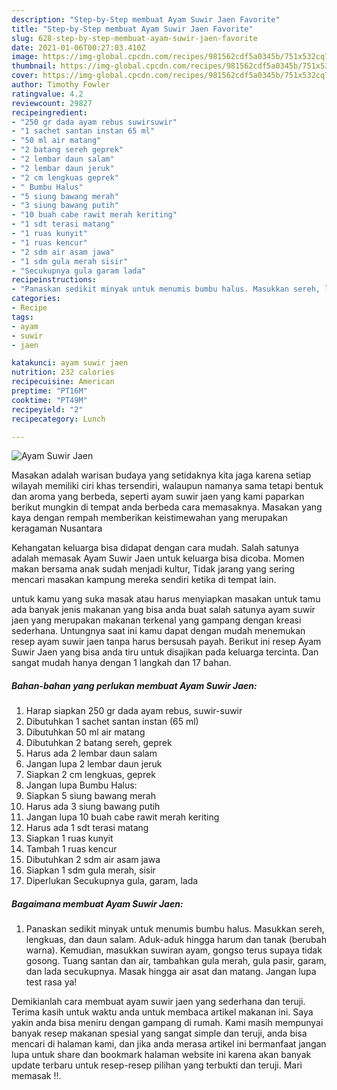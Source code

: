 ```yaml
---
description: "Step-by-Step membuat Ayam Suwir Jaen Favorite"
title: "Step-by-Step membuat Ayam Suwir Jaen Favorite"
slug: 628-step-by-step-membuat-ayam-suwir-jaen-favorite
date: 2021-01-06T00:27:03.410Z
image: https://img-global.cpcdn.com/recipes/981562cdf5a0345b/751x532cq70/ayam-suwir-jaen-foto-resep-utama.jpg
thumbnail: https://img-global.cpcdn.com/recipes/981562cdf5a0345b/751x532cq70/ayam-suwir-jaen-foto-resep-utama.jpg
cover: https://img-global.cpcdn.com/recipes/981562cdf5a0345b/751x532cq70/ayam-suwir-jaen-foto-resep-utama.jpg
author: Timothy Fowler
ratingvalue: 4.2
reviewcount: 29827
recipeingredient:
- "250 gr dada ayam rebus suwirsuwir"
- "1 sachet santan instan 65 ml"
- "50 ml air matang"
- "2 batang sereh geprek"
- "2 lembar daun salam"
- "2 lembar daun jeruk"
- "2 cm lengkuas geprek"
- " Bumbu Halus"
- "5 siung bawang merah"
- "3 siung bawang putih"
- "10 buah cabe rawit merah keriting"
- "1 sdt terasi matang"
- "1 ruas kunyit"
- "1 ruas kencur"
- "2 sdm air asam jawa"
- "1 sdm gula merah sisir"
- "Secukupnya gula garam lada"
recipeinstructions:
- "Panaskan sedikit minyak untuk menumis bumbu halus. Masukkan sereh, lengkuas, dan daun salam. Aduk-aduk hingga harum dan tanak (berubah warna). Kemudian, masukkan suwiran ayam, gongso terus supaya tidak gosong. Tuang santan dan air, tambahkan gula merah, gula pasir, garam, dan lada secukupnya. Masak hingga air asat dan matang. Jangan lupa test rasa ya!"
categories:
- Recipe
tags:
- ayam
- suwir
- jaen

katakunci: ayam suwir jaen 
nutrition: 232 calories
recipecuisine: American
preptime: "PT16M"
cooktime: "PT49M"
recipeyield: "2"
recipecategory: Lunch

---
```



![Ayam Suwir Jaen](https://img-global.cpcdn.com/recipes/981562cdf5a0345b/751x532cq70/ayam-suwir-jaen-foto-resep-utama.jpg)

Masakan adalah warisan budaya yang setidaknya kita jaga karena setiap wilayah memiliki ciri khas tersendiri, walaupun namanya sama tetapi bentuk dan aroma yang berbeda, seperti ayam suwir jaen yang kami paparkan berikut mungkin di tempat anda berbeda cara memasaknya. Masakan yang kaya dengan rempah memberikan keistimewahan yang merupakan keragaman Nusantara

Kehangatan keluarga bisa didapat dengan cara mudah. Salah satunya adalah memasak Ayam Suwir Jaen untuk keluarga bisa dicoba. Momen makan bersama anak sudah menjadi kultur, Tidak jarang yang sering mencari masakan kampung mereka sendiri ketika di tempat lain.



untuk kamu yang suka masak atau harus menyiapkan masakan untuk tamu ada banyak jenis makanan yang bisa anda buat salah satunya ayam suwir jaen yang merupakan makanan terkenal yang gampang dengan kreasi sederhana. Untungnya saat ini kamu dapat dengan mudah menemukan resep ayam suwir jaen tanpa harus bersusah payah.
Berikut ini resep Ayam Suwir Jaen yang bisa anda tiru untuk disajikan pada keluarga tercinta. Dan sangat mudah hanya dengan 1 langkah dan 17 bahan.


<!--inarticleads1-->

##### Bahan-bahan yang perlukan membuat Ayam Suwir Jaen:

1. Harap siapkan 250 gr dada ayam rebus, suwir-suwir
1. Dibutuhkan 1 sachet santan instan (65 ml)
1. Dibutuhkan 50 ml air matang
1. Dibutuhkan 2 batang sereh, geprek
1. Harus ada 2 lembar daun salam
1. Jangan lupa 2 lembar daun jeruk
1. Siapkan 2 cm lengkuas, geprek
1. Jangan lupa  Bumbu Halus:
1. Siapkan 5 siung bawang merah
1. Harus ada 3 siung bawang putih
1. Jangan lupa 10 buah cabe rawit merah keriting
1. Harus ada 1 sdt terasi matang
1. Siapkan 1 ruas kunyit
1. Tambah 1 ruas kencur
1. Dibutuhkan 2 sdm air asam jawa
1. Siapkan 1 sdm gula merah, sisir
1. Diperlukan Secukupnya gula, garam, lada




<!--inarticleads2-->

##### Bagaimana membuat  Ayam Suwir Jaen:

1. Panaskan sedikit minyak untuk menumis bumbu halus. Masukkan sereh, lengkuas, dan daun salam. Aduk-aduk hingga harum dan tanak (berubah warna). Kemudian, masukkan suwiran ayam, gongso terus supaya tidak gosong. Tuang santan dan air, tambahkan gula merah, gula pasir, garam, dan lada secukupnya. Masak hingga air asat dan matang. Jangan lupa test rasa ya!




Demikianlah cara membuat ayam suwir jaen yang sederhana dan teruji. Terima kasih untuk waktu anda untuk membaca artikel makanan ini. Saya yakin anda bisa meniru dengan gampang di rumah. Kami masih mempunyai banyak resep makanan spesial yang sangat simple dan teruji, anda bisa mencari di halaman kami, dan jika anda merasa artikel ini bermanfaat jangan lupa untuk share dan bookmark halaman website ini karena akan banyak update terbaru untuk resep-resep pilihan yang terbukti dan teruji. Mari memasak !!. 
